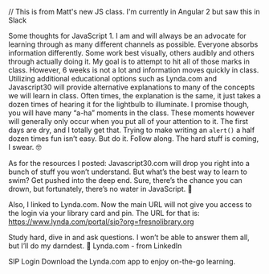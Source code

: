 // This is from Matt's new JS class. I'm currently in Angular 2 but saw this in Slack

Some thoughts for JavaScript 1. I am and will always be an advocate for learning through as many different channels as possible. Everyone absorbs information differently. Some work best visually, others audibly and others through actually doing it. My goal is to attempt to hit all of those marks in class. However, 6 weeks is not a lot and information moves quickly in class. Utilizing additional educational options such as Lynda.com and Javascript30 will provide alternative explanations to many of the concepts we will learn in class. Often times, the explanation is the same, it just takes a dozen times of hearing it for the lightbulb to illuminate. I promise though, you will have many “a-ha” moments in the class. These moments however will generally only occur when you put all of your attention to it. The first days are dry, and I totally get that. Trying to make writing an `alert()` a half dozen times fun isn’t easy. But do it. Follow along. The hard stuff is coming, I swear. :nerd_face:

As for the resources I posted: Javascript30.com will drop you right into a bunch of stuff you won’t understand. But what’s the best way to learn to swim? Get pushed into the deep end. Sure, there’s the chance you can drown, but fortunately, there’s no water in JavaScript. :slightly_smiling_face:

Also, I linked to Lynda.com. Now the main URL will not give you access to the login via your library card and pin. The URL for that is: https://www.lynda.com/portal/sip?org=fresnolibrary.org

Study hard, dive in and ask questions. I won’t be able to answer them all, but I’ll do my darndest. :metal:
Lynda.com - from LinkedIn

SIP Login
Download the Lynda.com app to enjoy on-the-go learning.
